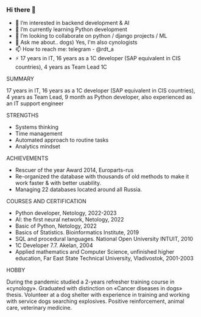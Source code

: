### Hi there 👋

- 👀 I’m interested in backend development & AI
- 🌱 I’m currently learning Python development
- 👯 I’m looking to collaborate on python / django projects / ML
- 💬 Ask me about.. dogs) Yes, I'm also cynologists
- 📫 How to reach me: telegram - @rdt_a
- ⚡ 17 years in IT, 16 years as a 1C developer (SAP equivalent in CIS countries), 4 years as Team Lead 1С 


SUMMARY

17 years in IT, 16 years as a 1C developer (SAP equivalent in CIS countries), 4 years as Team Lead, 9 month as Python developer, also experienced as an IT support engineer


STRENGTHS

- Systems thinking
- Time management
- Automated approach to routine tasks
- Analytics mindset


ACHIEVEMENTS

- Rescuer of the year Award 2014, Europarts-rus
- Re-organized the database with thousands of old methods to make it work faster & with better usability.
- Managing 22 databases located around all Russia.


COURSES AND CERTIFICATION

- Python developer, Netology, 2022-2023
- AI: the first neural network, Netology, 2022
- Basic of Python, Netology, 2022
- Basics of Statistics. Bioinformatics Institute, 2019
- SQL and procedural languages. National Open University INTUIT, 2010
- 1C Developer 7.7. Akelan, 2004
- Applied mathematics and Computer Science, unfinished higher education, Far East State Technical University, Vladivostok, 2001-2003


HOBBY

During the pandemic studied a 2-years refresher training course in «cynology». Graduated with distinction on «Cancer diseases in dogs» thesis. Volunteer at a dog shelter with experience in training and working with service dogs searching explosives. Positive reinforcement, animal care, veterinary medicine.


<!--
**Roodootoo/Roodootoo** is a ✨ _special_ ✨ repository because its `README.md` (this file) appears on your GitHub profile.

Here are some ideas to get you started:

- 🔭 I’m currently working on ...
- 🌱 I’m currently learning ...
- 👯 I’m looking to collaborate on ...
- 🤔 I’m looking for help with ...
- 💬 Ask me about ...
- 📫 How to reach me: ...
- 😄 Pronouns: ...
- ⚡ Fun fact: ...
-->
